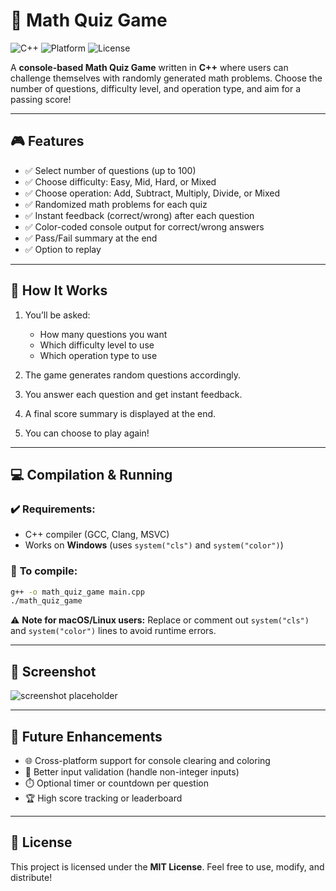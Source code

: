 # 🧮 Math Quiz Game

![C++](https://img.shields.io/badge/language-C%2B%2B-blue.svg)
![Platform](https://img.shields.io/badge/platform-Windows%7CLinux-lightgrey.svg)
![License](https://img.shields.io/badge/license-MIT-green.svg)

A **console-based Math Quiz Game** written in **C++** where users can challenge themselves with randomly generated math problems. Choose the number of questions, difficulty level, and operation type, and aim for a passing score!

---

## 🎮 Features

* ✅ Select number of questions (up to 100)
* ✅ Choose difficulty: Easy, Mid, Hard, or Mixed
* ✅ Choose operation: Add, Subtract, Multiply, Divide, or Mixed
* ✅ Randomized math problems for each quiz
* ✅ Instant feedback (correct/wrong) after each question
* ✅ Color-coded console output for correct/wrong answers
* ✅ Pass/Fail summary at the end
* ✅ Option to replay

---

## 📝 How It Works

1. You’ll be asked:

   * How many questions you want
   * Which difficulty level to use
   * Which operation type to use
2. The game generates random questions accordingly.
3. You answer each question and get instant feedback.
4. A final score summary is displayed at the end.
5. You can choose to play again!

---

## 💻 Compilation & Running

### ✔️ **Requirements:**

* C++ compiler (GCC, Clang, MSVC)
* Works on **Windows** (uses `system("cls")` and `system("color")`)

### 🏃 **To compile:**

```bash
g++ -o math_quiz_game main.cpp
./math_quiz_game
```

⚠️ **Note for macOS/Linux users:**
Replace or comment out `system("cls")` and `system("color")` lines to avoid runtime errors.

---

## 📸 Screenshot

![screenshot placeholder](https://via.placeholder.com/600x300?text=Math+Quiz+Game+Screenshot)

---

## 🚀 Future Enhancements

* 🌐 Cross-platform support for console clearing and coloring
* 📝 Better input validation (handle non-integer inputs)
* ⏱️ Optional timer or countdown per question
* 🏆 High score tracking or leaderboard

---

## 📄 License

This project is licensed under the **MIT License**.
Feel free to use, modify, and distribute!
